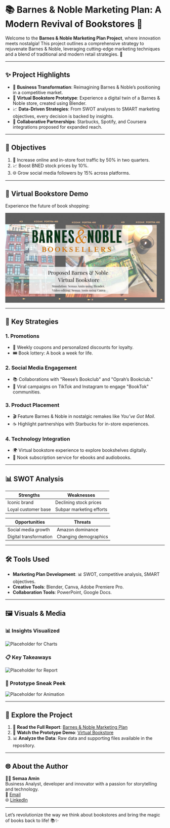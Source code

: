 # 📚 Barnes & Noble Marketing Plan: A Modern Revival of Bookstores 🚀

Welcome to the **Barnes & Noble Marketing Plan Project**, where innovation meets nostalgia! This project outlines a comprehensive strategy to rejuvenate Barnes & Noble, leveraging cutting-edge marketing techniques and a blend of traditional and modern retail strategies. 🌟

---

## **✨ Project Highlights**

- 🏢 **Business Transformation**: Reimagining Barnes & Noble’s positioning in a competitive market.
- 🎥 **Virtual Bookstore Prototype**: Experience a digital twin of a Barnes & Noble store, created using Blender.
- 📈 **Data-Driven Strategies**: From SWOT analyses to SMART marketing objectives, every decision is backed by insights.
- 🤝 **Collaborative Partnerships**: Starbucks, Spotify, and Coursera integrations proposed for expanded reach.

---

## **🎯 Objectives**

1. 🚶 Increase online and in-store foot traffic by 50% in two quarters.
2. 📈 Boost BNED stock prices by 10%.
3. 🌐 Grow social media followers by 15% across platforms.

---

## **🎥 Virtual Bookstore Demo**

Experience the future of book shopping:

[![Virtual Bookstore Prototype](ProposedBarnes&NobleVirtualBookstore.png)](https://www.youtube.com/watch?v=Nqh1YpvEDm0)

---

## **📜 Key Strategies**

### 1. **Promotions**
- 💸 Weekly coupons and personalized discounts for loyalty.
- 🎟️ Book lottery: A book a week for life.

### 2. **Social Media Engagement**
- 📚 Collaborations with "Reese’s Bookclub" and "Oprah’s Bookclub."
- 🎥 Viral campaigns on TikTok and Instagram to engage "BookTok" communities.

### 3. **Product Placement**
- 🎬 Feature Barnes & Noble in nostalgic remakes like *You’ve Got Mail*.
- ☕ Highlight partnerships with Starbucks for in-store experiences.

### 4. **Technology Integration**
- 🌍 Virtual bookstore experience to explore bookshelves digitally.
- 📖 Nook subscription service for ebooks and audiobooks.

---

## **📊 SWOT Analysis**

| Strengths            | Weaknesses                |
|---------------------|--------------------------|
| Iconic brand        | Declining stock prices   |
| Loyal customer base | Subpar marketing efforts |

| Opportunities       | Threats                  |
|---------------------|--------------------------|
| Social media growth | Amazon dominance        |
| Digital transformation | Changing demographics |

---

## **🛠️ Tools Used**

- **Marketing Plan Development**: 📊 SWOT, competitive analysis, SMART objectives.
- **Creative Tools**: Blender, Canva, Adobe Premiere Pro.
- **Collaboration Tools**: PowerPoint, Google Docs.

---

## **🖼️ Visuals & Media**

### 📊 Insights Visualized
![Placeholder for Charts](media/charts-placeholder.png)

### 📋 Key Takeaways
![Placeholder for Report](media/report-placeholder.png)

### 🎥 Prototype Sneak Peek
![Placeholder for Animation](media/prototype-sneak-peek.png)

---

## **📂 Explore the Project**

1. 📄 **Read the Full Report**: [Barnes & Noble Marketing Plan](docs/marketing-plan.pdf)
2. 🎥 **Watch the Prototype Demo**: [Virtual Bookstore](https://youtu.be/Nqh1YpvEDm0)
3. 📊 **Analyze the Data**: Raw data and supporting files available in the repository.

---

## **🌐 About the Author**

👩‍💻 **Semaa Amin**  
Business Analyst, developer and innovator with a passion for storytelling and technology.  
📧 [Email](mailto:sema.amin9@gmail.com)  
🌐 [LinkedIn](https://www.linkedin.com/in/semaa-amin/)

---

Let’s revolutionize the way we think about bookstores and bring the magic of books back to life! 📚✨
